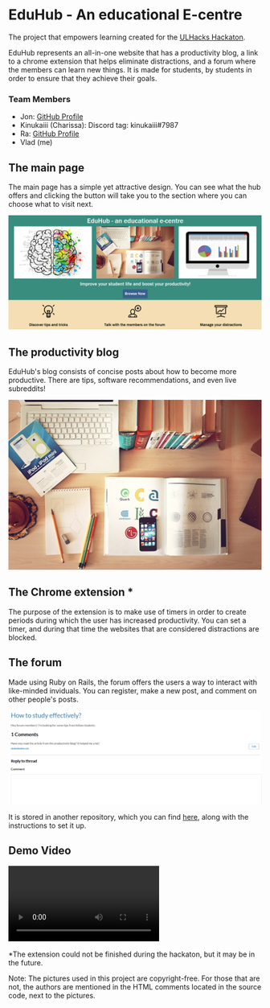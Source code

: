 # EduHub - An educational E-centre

The project that empowers learning created for the [ULHacks Hackaton](https://ulhacks.com). 

EduHub represents an all-in-one website that has a productivity blog, a link to a chrome extension that helps eliminate distractions, and a forum where the members can learn new things. It is made for students, by students in order to ensure that they achieve their goals.

### Team Members
 - Jon: [GitHub Profile](https://github.com/jonathankim345)
 - Kinukaiii (Charissa): Discord tag: kinukaiii#7987 
 - Ra: [GitHub Profile](https://github.com/RealAwesomeness)
 - Vlad (me)

## The main page

The main page has a simple yet attractive design. You can see what the hub offers and clicking the button will take you to the section where you can choose what to visit next.

![main page picture](/images/index.png)

## The productivity blog

EduHub's blog consists of concise posts about how to become more productive. There are tips, software recommendations, and even live subreddits!

![an image used on the blog](/images/notebook.jpg)

## The Chrome extension *

The purpose of the extension is to make use of timers in order to create periods during which the user has increased productivity. You can set a timer, and during that time the websites that are considered distractions are blocked.

## The forum

Made using Ruby on Rails, the forum offers the users a way to interact with like-minded inviduals. You can register, make a new post, and comment on other people's posts.

![an image of a forum post](/images/forum.png)

It is stored in another repository, which you can find [here](https://github.com/vladcranga/ruby-forum), along with the instructions to set it up.

## Demo Video

![demo video](/video/demo.mp4)

*The extension could not be finished during the hackaton, but it may be in the future.

Note: The pictures used in this project are copyright-free. For those that are not, the authors are mentioned in the HTML comments located in the source code, next to the pictures.  